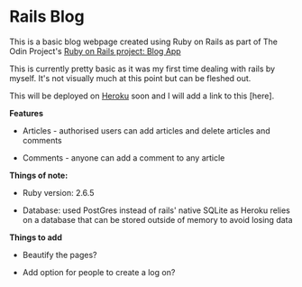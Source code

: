 # Rails Blog

This is a basic blog webpage created using Ruby on Rails as part of The Odin Project's [Ruby on Rails project: Blog App](https://www.theodinproject.com/paths/full-stack-ruby-on-rails/courses/ruby-on-rails/lessons/ruby-on-rails-ruby-on-rails)

This is currently pretty basic as it was my first time dealing with rails by myself. It's not visually much at this point but can be fleshed out.

This will be deployed on [Heroku](https://devcenter.heroku.com/) soon and I will add a link to this [here].

**Features**

* Articles - authorised users can add articles and delete articles and comments

* Comments - anyone can add a comment to any article

**Things of note:**

* Ruby version: 2.6.5

* Database: used PostGres instead of rails' native SQLite as Heroku relies on a database that can be stored outside of memory to avoid losing data

**Things to add**

* Beautify the pages?

* Add option for people to create a log on?